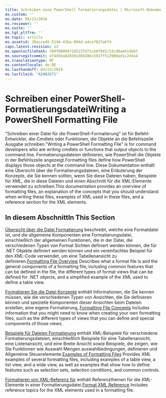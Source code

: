 ```yaml
---
title: Schreiben eine PowerShell Formatierungsdatei | Microsoft-Dokumentation
ms.custom: ''
ms.date: 09/13/2016
ms.reviewer: ''
ms.suite: ''
ms.tgt_pltfrm: ''
ms.topic: article
ms.assetid: 39acce45-5144-43ba-894d-a4ce782fa67d
caps.latest.revision: 13
ms.openlocfilehash: f89f0009972d5237d71cb8f0d1c53cd0ae614b67
ms.sourcegitcommit: e7445ba8203da304286c591ff513900ad1c244a4
ms.translationtype: MT
ms.contentlocale: de-DE
ms.lasthandoff: 04/23/2019
ms.locfileid: "62083571"
---
```

# <a name="writing-a-powershell-formatting-file"></a><span data-ttu-id="b3353-102">Schreiben einer PowerShell-Formatierungsdatei</span><span class="sxs-lookup"><span data-stu-id="b3353-102">Writing a PowerShell Formatting File</span></span>

<span data-ttu-id="b3353-103">"Schreiben einer Datei für die PowerShell-Formatierung" ist für Befehl-Entwickler, die-Cmdlets oder Funktionen, die Objekte an die Befehlszeile Ausgabe schreiben.</span><span class="sxs-lookup"><span data-stu-id="b3353-103">"Writing a PowerShell Formatting File" is for command developers who are writing cmdlets or functions that output objects to the command line.</span></span> <span data-ttu-id="b3353-104">Formatierungsdateien definieren, wie PowerShell die Objekte in der Befehlszeile angezeigt.</span><span class="sxs-lookup"><span data-stu-id="b3353-104">Formatting files define how PowerShell displays those objects at the command line.</span></span> <span data-ttu-id="b3353-105">Diese Dokumentation enthält eine Übersicht über die Formatierungsdateien, eine Erläuterung der Konzepte, die Sie kennen sollten, wenn Sie diese Dateien haben, Beispiele für XML, die in diese Dateien und einen Abschnitt für die XML-Elemente verwendet zu schreiben.</span><span class="sxs-lookup"><span data-stu-id="b3353-105">This documentation provides an overview of formatting files, an explanation of the concepts that you should understand when writing these files, examples of XML used in these files, and a reference section for the XML elements.</span></span>

## <a name="in-this-section"></a><span data-ttu-id="b3353-106">In diesem Abschnitt</span><span class="sxs-lookup"><span data-stu-id="b3353-106">In This Section</span></span>

<span data-ttu-id="b3353-107">[Übersicht über die Datei Formatierung](./formatting-file-overview.md) beschreibt, welche eine Formatdatei ist, und die allgemeine Komponenten eine Formatierungsdatei, einschließlich der allgemeinen Funktionen, die in der Datei, die verschiedenen Typen von Format Sichten definiert werden können, die für .NET Objekte definiert werden können und ein vereinfachtes Beispiel für den XML-Code verwendet, um eine Tabellenansicht zu definieren.</span><span class="sxs-lookup"><span data-stu-id="b3353-107">[Formatting File Overview](./formatting-file-overview.md) Describes what a format file is and the general components of a formatting file, including common features that can be defined in the file, the different types of format views that can be defined for .NET objects, and a simplified example of the XML used to define a table view.</span></span>

<span data-ttu-id="b3353-108">[Formatieren Sie die Datei Konzepte](./formatting-file-concepts.md) enthält Informationen, die Sie kennen müssen, wie die verschiedenen Typen von Ansichten, die Sie definieren können und spezielle Komponenten dieser Ansichten beim Dateien erstellen, eine eigene Formatierung,.</span><span class="sxs-lookup"><span data-stu-id="b3353-108">[Formatting File Concepts](./formatting-file-concepts.md) Includes information that you might need to know when creating your own formatting files, such as the different types of views that you can define and special components of those views.</span></span>

<span data-ttu-id="b3353-109">[Beispiele für Dateien Formatierung](./examples-of-formatting-files.md) enthält XML-Beispiele für verschiedene Formatierungsdateien, einschließlich Beispiele für eine Tabellenansicht, eine Listenansicht, und eine Breite Ansicht sowie Beispiele, die zeigen, wie Sie Funktionen wie Auswahl Mengen auswahlbedingungen, definieren und Allgemeine Steuerelemente.</span><span class="sxs-lookup"><span data-stu-id="b3353-109">[Examples of Formatting Files](./examples-of-formatting-files.md) Provides XML examples of several formatting files, including examples of a table view, a list view, and a wide view, as well as examples that show how to define features such as selection sets, selection conditions, and common controls.</span></span>

<span data-ttu-id="b3353-110">[Formatieren von XML-Referenz für](./format-schema-xml-reference.md) enthält Referenzthemen für die XML-Elemente in einer Formatierungsdatei.</span><span class="sxs-lookup"><span data-stu-id="b3353-110">[Format XML Reference](./format-schema-xml-reference.md) Includes reference topics for the XML elements used in a formatting file.</span></span>
